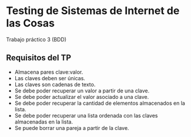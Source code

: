 # Testing de Sistemas de Internet de las Cosas
Trabajo práctico 3 (BDD)

## Requisitos del TP
* Almacena pares clave:valor.
* Las claves deben ser únicas.
* Las claves son cadenas de texto.
* Se debe poder recuperar un valor a partir de una clave.
* Se debe poder actualizar el valor asociado a una clave.
* Se debe poder recuperar la cantidad de elementos almacenados en la lista.
* Se debe poder recuperar una lista ordenada con las claves almacenadas en la lista.
* Se puede borrar una pareja a partir de la clave.